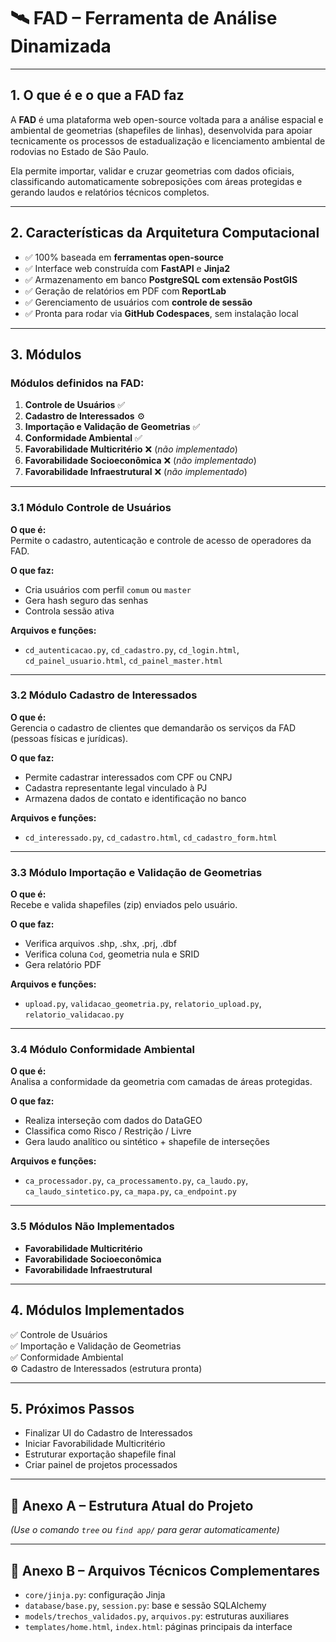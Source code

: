 # 🛰️ FAD – Ferramenta de Análise Dinamizada

---

## 1. O que é e o que a FAD faz

A **FAD** é uma plataforma web open-source voltada para a análise espacial e ambiental de geometrias (shapefiles de linhas), desenvolvida para apoiar tecnicamente os processos de estadualização e licenciamento ambiental de rodovias no Estado de São Paulo.

Ela permite importar, validar e cruzar geometrias com dados oficiais, classificando automaticamente sobreposições com áreas protegidas e gerando laudos e relatórios técnicos completos.

---

## 2. Características da Arquitetura Computacional

- ✅ 100% baseada em **ferramentas open-source**
- ✅ Interface web construída com **FastAPI** e **Jinja2**
- ✅ Armazenamento em banco **PostgreSQL com extensão PostGIS**
- ✅ Geração de relatórios em PDF com **ReportLab**
- ✅ Gerenciamento de usuários com **controle de sessão**
- ✅ Pronta para rodar via **GitHub Codespaces**, sem instalação local

---

## 3. Módulos

### Módulos definidos na FAD:

1. **Controle de Usuários** ✅  
2. **Cadastro de Interessados** ⚙️  
3. **Importação e Validação de Geometrias** ✅  
4. **Conformidade Ambiental** ✅  
5. **Favorabilidade Multicritério** ❌ (*não implementado*)  
6. **Favorabilidade Socioeconômica** ❌ (*não implementado*)  
7. **Favorabilidade Infraestrutural** ❌ (*não implementado*)

---

### 3.1 Módulo Controle de Usuários

**O que é:**  
Permite o cadastro, autenticação e controle de acesso de operadores da FAD.

**O que faz:**
- Cria usuários com perfil `comum` ou `master`
- Gera hash seguro das senhas
- Controla sessão ativa

**Arquivos e funções:**
- `cd_autenticacao.py`, `cd_cadastro.py`, `cd_login.html`, `cd_painel_usuario.html`, `cd_painel_master.html`

---

### 3.2 Módulo Cadastro de Interessados

**O que é:**  
Gerencia o cadastro de clientes que demandarão os serviços da FAD (pessoas físicas e jurídicas).

**O que faz:**
- Permite cadastrar interessados com CPF ou CNPJ
- Cadastra representante legal vinculado à PJ
- Armazena dados de contato e identificação no banco

**Arquivos e funções:**
- `cd_interessado.py`, `cd_cadastro.html`, `cd_cadastro_form.html`

---

### 3.3 Módulo Importação e Validação de Geometrias

**O que é:**  
Recebe e valida shapefiles (zip) enviados pelo usuário.

**O que faz:**
- Verifica arquivos .shp, .shx, .prj, .dbf
- Verifica coluna `Cod`, geometria nula e SRID
- Gera relatório PDF

**Arquivos e funções:**
- `upload.py`, `validacao_geometria.py`, `relatorio_upload.py`, `relatorio_validacao.py`

---

### 3.4 Módulo Conformidade Ambiental

**O que é:**  
Analisa a conformidade da geometria com camadas de áreas protegidas.

**O que faz:**
- Realiza interseção com dados do DataGEO
- Classifica como Risco / Restrição / Livre
- Gera laudo analítico ou sintético + shapefile de interseções

**Arquivos e funções:**
- `ca_processador.py`, `ca_processamento.py`, `ca_laudo.py`, `ca_laudo_sintetico.py`, `ca_mapa.py`, `ca_endpoint.py`

---

### 3.5 Módulos Não Implementados

- **Favorabilidade Multicritério**
- **Favorabilidade Socioeconômica**
- **Favorabilidade Infraestrutural**

---

## 4. Módulos Implementados

✅ Controle de Usuários  
✅ Importação e Validação de Geometrias  
✅ Conformidade Ambiental  
⚙️ Cadastro de Interessados (estrutura pronta)

---

## 5. Próximos Passos

- Finalizar UI do Cadastro de Interessados  
- Iniciar Favorabilidade Multicritério  
- Estruturar exportação shapefile final  
- Criar painel de projetos processados

---

## 📎 Anexo A – Estrutura Atual do Projeto

*(Use o comando `tree` ou `find app/` para gerar automaticamente)*

---

## 📎 Anexo B – Arquivos Técnicos Complementares

- `core/jinja.py`: configuração Jinja  
- `database/base.py`, `session.py`: base e sessão SQLAlchemy  
- `models/trechos_validados.py`, `arquivos.py`: estruturas auxiliares  
- `templates/home.html`, `index.html`: páginas principais da interface

